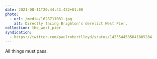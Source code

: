 ```yaml
---
date: 2021-08-11T20:44:43.422+01:00
photo:
  - url: /media/1628711081.jpg
    alt: Directly facing Brighton’s derelict West Pier.
collection: the_west_pier
syndication:
  - https://twitter.com/paulrobertlloyd/status/1425544585841889284
---
```

All things must pass.
